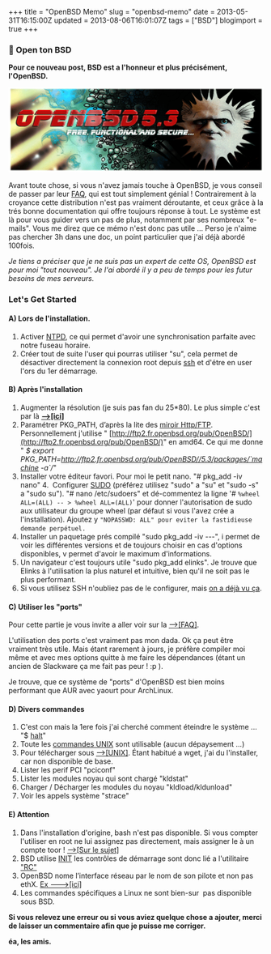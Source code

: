 +++
title = "OpenBSD Memo"
slug = "openbsd-memo"
date = 2013-05-31T16:15:00Z
updated = 2013-08-06T16:01:07Z
tags = ["BSD"]
blogimport = true
+++

### 🐡 Open ton BSD

**Pour ce nouveau post, BSD est a l'honneur et plus précisément, l'OpenBSD.**

![Image de presentation](/images/puffy53.gif "Inspiration du film blade runner pour cette V5.3")

Avant toute chose, si vous n'avez jamais touche à OpenBSD, je vous conseil de passer par leur [FAQ](http://www.openbsd.org/faq/fr/index.html), qui est tout simplement génial ! Contrairement à la croyance cette distribution n'est pas vraiment déroutante, et ceux grâce à la trés bonne documentation qui offre toujours réponse à tout. Le système est là pour vous guider vers un pas de plus, notamment par ses nombreux "e-mails". Vous me direz que ce mémo n'est donc pas utile ... Perso je n'aime pas chercher 3h dans une doc, un point particulier que j'ai déjà abordé 100fois.

_Je tiens a préciser que je ne suis pas un expert de cette OS, OpenBSD est pour moi "tout nouveau". Je l'ai abordé il y a peu de temps pour les futur besoins de mes serveurs._

### Let's Get Started

#### A) Lors de l'installation.
1. Activer [NTPD](http://www.openbsdsupport.org/openNTPD.html), ce qui permet d'avoir une synchronisation parfaite avec notre fuseau horaire.
2. Créer tout de suite l'user qui pourras utiliser "su", cela permet de désactiver directement la connexion root depuis [ssh](http://www.openbsd.org/cgi-bin/man.cgi?query=ssh) et d'étre en user l'ors du 1er démarrage.

#### B) Après l'installation
1. Augmenter la résolution (je suis pas fan du 25*80). Le plus simple c'est par là **[-->[ici]](http://www.openbsd.org/faq/fr/faq7.html#80x50)**
2. Paramétrer PKG_PATH, d’après la lite des [miroir Http/FTP](http://www.openbsd.org/fr/ftp.html). Personnellement j'utilise " [http://ftp2.fr.openbsd.org/pub/OpenBSD/](http://ftp2.fr.openbsd.org/pub/OpenBSD/)" en amd64. Ce qui me donne " _$ export PKG_PATH=http://ftp2.fr.openbsd.org/pub/OpenBSD//5.3/packages/`machine -a`/_"
3. Installer votre éditeur favori. Pour moi le petit nano. "# pkg_add -iv nano"
4.  Configurer [SUDO](http://www.openbsd.org/cgi-bin/man.cgi?query=sudo&apropos=0&sektion=0&manpath=OpenBSD+Current&arch=i386&format=html) (préférez utilisez "sudo" a "su" et "sudo -s" a "sudo su"). "# nano /etc/sudoers" et dé-commentez la ligne '# `%wheel ALL=(ALL) -- > %wheel ALL=(ALL)`' pour donner l'autorisation de sudo aux utilisateur du groupe wheel (par défaut si vous l'avez crée a l'installation). Ajoutez y `"NOPASSWD: ALL" pour eviter la fastidieuse demande perpétuel.`
5. Installer un paquetage prés compilé "sudo pkg_add -iv ---", i permet de voir les différentes versions et de toujours choisir en cas d'options disponibles, v permet d'avoir le maximum d'informations.
6. Un navigateur c'est toujours utile "sudo pkg_add elinks". Je trouve que Elinks à l'utilisation la plus naturel et intuitive, bien qu'il ne soit pas le plus performant.
7. Si vous utilisez SSH n'oubliez pas de le configurer, mais [on a déjà vu ça](http://blog.the-red-wolf.com/2012/11/apache2-et-ssh-mini-memo.html).

#### C) Utiliser les "ports"
Pour cette partie je vous invite a aller voir sur la [-->[FAQ]](http://www.openbsd.org/faq/fr/faq15.html#Ports).

L'utilisation des ports c'est vraiment pas mon dada. Ok ça peut être vraiment très utile. Mais étant rarement à jours, je préfère compiler moi même et avec mes options quitte à me faire les dépendances (étant un ancien de Slackware ça me fait pas peur ! :p ).

Je trouve, que ce système de "ports" d'OpenBSD est bien moins performant que AUR avec yaourt pour ArchLinux.

#### D) Divers commandes
1. C'est con mais la 1ere fois j'ai cherché comment éteindre le système ... "$ [halt](http://www.openbsd.org/cgi-bin/man.cgi?query=halt&apropos=0&sektion=0&manpath=OpenBSD+Current&arch=i386&format=html)"
2. Toute les [commandes UNIX](http://fr.wikipedia.org/wiki/Commandes_Unix) sont utilisable (aucun dépaysement ...)
3. Pour télécharger sous [-->[UNIX]](http://www.spam-cheetah.com/articles/cmdlinedownload.html). Étant habitué a wget, j'ai du l'installer, car non disponible de base.
4. Lister les perif PCI "pciconf"
5. Lister les modules noyau qui sont chargé "kldstat"
6. Charger / Décharger les modules du noyau "kldload/kldunload"
7. Voir les appels système "strace"

#### E) Attention
1. Dans l'installation d'origine, bash n'est pas disponible. Si vous compter l'utiliser en root ne lui assignez pas directement, mais assigner le à un compte toor ! [-->[Sur le sujet]](http://books.google.fr/books?id=-SZ4LyJcUFAC&pg=PA111&lpg=PA111&dq=%22root%22+%22toor%22+openbsd&source=bl&ots=9O5PDeUp8m&sig=b7vezAq3ED56ig5RgOAdekQ4x1w&hl=fr&sa=X&ei=xIqoUdq4H6LC7AaD7YHwBQ&ved=0CFYQ6AEwAw#v=onepage&q=%22root%22%20%22toor%22%20openbsd&f=false)
2. BSD utilise [INIT](http://www.openbsd.org/cgi-bin/man.cgi?query=init&apropos=0&sektion=0&manpath=OpenBSD+Current&arch=amd64&format=html) les contrôles de démarrage sont donc lié a l'utilitaire ["RC"](http://www.openbsd.org/cgi-bin/man.cgi?query=rc&apropos=0&sektion=0&manpath=OpenBSD+Current&arch=amd64&format=html)
3. OpenBSD nome l’interface réseau par le nom de son pilote et non pas ethX. [Ex --->[ici]](http://www.openbsd.org/cgi-bin/man.cgi?query=em&apropos=0&sektion=0&manpath=OpenBSD+Current&arch=amd64&format=html)
4. Les commandes spécifiques a Linux ne sont bien-sur  pas disponible sous BSD.

**Si vous relevez une erreur ou si vous aviez quelque chose a ajouter, merci de laisser un commentaire afin que je puisse me corriger.**

**éa, les amis.**
